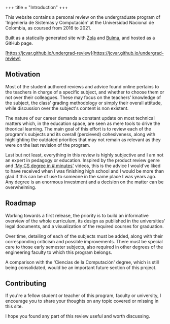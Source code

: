 +++
title = "Introduction"
+++

This website contains a personal review on the undergraduate program of
'Ingeniería de Sistemas y Computación' at the Universidad Nacional de Colombia,
as coursed from 2016 to 2021.

Built as a statically generated site with [Zola](https://www.getzola.org) and [Bulma](http://bulma.io),
and hosted as a GitHub page.

[https://jcvar.github.io/undergrad-review](https://jcvar.github.io/undergrad-review)

## Motivation
Most of the student authored reviews and advice found online pertains to the
teachers in charge of a specific subject, and whether to choose them or not over
their colleagues. These may focus on the teachers' knowledge
of the subject, the class' grading methodology or simply their overall attitude,
while discussion over the subject's content is non existent.

The nature of our career demands a constant update on most technical matters which,
in the education space, are seen as mere tools to drive the theorical learning.
The main goal of this effort is to review each of the program's subjects and its
overall (percieved) cohesiveness, along with highlighting the outdated priorities
that may not remain as relevant as they were on the last revision of the program.

Last but not least, everything in this review is highly subjective and I am not an
expert in pedagogy or education.
Inspired by the product review genre and
['My CS degree in # minutes'](https://www.youtube.com/results?search_query=my+cs+degree) videos,
this is the advice I would've liked to have received when I was finishing high school and
I would be more than glad if this can be of use to someone in the same place I was years ago.
Any degree is an enormous investment and a decision on the matter can be overwhelming.

## Roadmap
Working towards a first release, the priority is to build an informative overview
of the whole curriculum, its design as published in the universities' legal documents,
and a visualization of the required courses for graduation.

Over time, detailing of each of the subjects must be added, along with their corresponding
criticism and possible improvements. There must be special care to those early semester
subjects, also required in other degrees of the engineering faculty to which this program
belongs.

A comparison with the 'Ciencias de la Computación' degree, which is still being
consolidated, would be an important future section of this project.

## Contributing
If you're a fellow student or teacher of this program, faculty or university,
I encourage you to share your thoughts on any topic covered or missing in this site.

I hope you found any part of this review useful and worth discussing.
